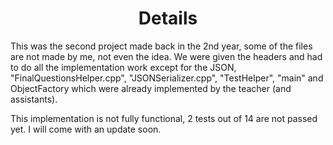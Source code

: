 <h1 align="center">
  Details
</h2>

This was the second project made back in the 2nd year, some of the files are not made by me, not even the idea. We were given the headers and had to do all the implementation work except for the JSON, "FinalQuestionsHelper.cpp", "JSONSerializer.cpp", "TestHelper", "main" and ObjectFactory which were already implemented by the teacher (and assistants).



This implementation is not fully functional, 2 tests out of 14 are not passed yet. I will come with an update soon.
